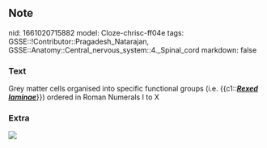 ## Note
nid: 1661020715882
model: Cloze-chrisc-ff04e
tags: GSSE::!Contributor::Pragadesh_Natarajan, GSSE::Anatomy::Central_nervous_system::4._Spinal_cord
markdown: false

### Text
Grey matter cells organised into specific functional groups (i.e.
{{c1::<u><b><i>Rexed</i></b> <b><i style="">laminae</i></b></u>}})
ordered in Roman Numerals I to X

### Extra
<img src="paste-126ffbb8ad8e867ac67a2c0a04848e7e9684cb98.png">
